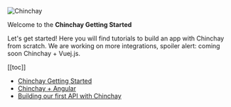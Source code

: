 ![Chinchay](https://chinchay-docs.herokuapp.com/assets/banner-getting-started.png)

Welcome to the **Chinchay Getting Started**


Let's get started! Here you will find tutorials to build an app with Chinchay from scratch. We are working on more integrations, spoiler alert: coming soon Chinchay + Vuej.js.


[[toc]]
*  [Chinchay Getting Started](./ejs.html)
*  [Chinchay + Angular](./angular.html)
*  [Building our first API with Chinchay](./apiMiddleware.html)

